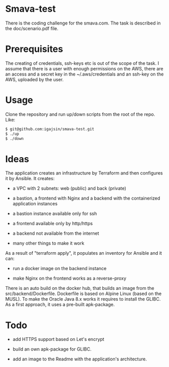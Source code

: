 # Smava-test
There is the coding challenge for the smava.com.
The task is described in the doc/scenario.pdf file.

# Prerequisites
The creating of credentials, ssh-keys etc is out of the scope of the task.
I assume that there is a user with enough permissions on the AWS, there are
an access and a secret key in the ~/.aws/credentials and an ssh-key on the AWS,
uploaded by the user.

# Usage
Clone the repository and run up/down scripts from the root of the repo. Like:
~~~bash
$ git@github.com:igajsin/smava-test.git
$ ./up
$ ./down
~~~

# Ideas
The application creates an infrastructure by Terraform and then configures it
by Ansible. It creates:

- a VPC with 2 subnets: web (public) and back (private)

- a bastion, a frontend with Nginx and a backend with the containerized
  application instances

- a bastion instance available only for ssh

- a frontend available only by http/https

- a backend not available from the internet

- many other things to make it work

As a result of "terraform apply", it populates an inventory for Ansible and it
can:

- run a docker image on the backend instance

- make Nginx on the frontend works as a reverse-proxy

There is an auto build on the docker hub, that builds an image from
the src/backend/Dockerfile. Dockerfile is based on Alpine Linux (based on
the MUSL). To make the Oracle Java 8.x works it requires to install the GLIBC.
As a first approach, it uses a pre-built apk-package.

# Todo

- add HTTPS support based on Let's encrypt

- build an own apk-package for GLIBC.

- add an image to the Readme with the application's architecture.
